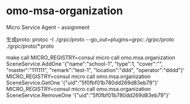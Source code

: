 # omo-msa-organization
Micro Service Agent - assignment

生成proto:
protoc -I ./grpc/proto --go_out=plugins=grpc:./grpc/proto ./grpc/proto/*.proto

make call
MICRO_REGISTRY=consul micro call omo.msa.organization SceneService.AddOne '{"name":"school-1", "type":1, "cover":"", "master":"111111", "remark":"test-1", "location":"ddd", "operator":"dddd"}'
MICRO_REGISTRY=consul micro call omo.msa.organization SceneService.GetOne '{"uid":"5f0fbf01b780dd269d83eb79"}'
MICRO_REGISTRY=consul micro call omo.msa.organization SceneService.RemoveOne '{"uid":"5f0fbf01b780dd269d83eb79"}'